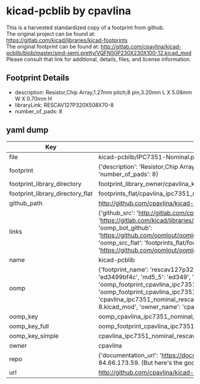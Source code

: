 # kicad-pcblib by cpavlina  
This is a harvested standardized copy of a footprint from github.  
The original project can be found at:  
https://gitlab.com/kicad/libraries/kicad-footprints  
The original footprint can be found at:
http://gitlab.com/cpavlina/kicad-pcblib/blob/master/smd-semi.pretty/VQFN50P230X230X100-12.kicad_mod
Please consult that link for additional, details, files, and license information.  
## Footprint Details
* description: Resistor,Chip Array,1.27mm pitch;8 pin,3.20mm L X 5.08mm W X 0.70mm H  
* libraryLink: RESCAV127P320X508X70-8  
* number_of_pads: 8  
## yaml dump  
| Key | Value |  
| --- | --- |  
| file | kicad-pcblib/IPC7351-Nominal.pretty/RESCAV127P320X508X70-8.kicad_mod |  
| footprint | {'description': 'Resistor,Chip Array,1.27mm pitch;8 pin,3.20mm L X 5.08mm W X 0.70mm H', 'libraryLink': 'RESCAV127P320X508X70-8', 'number_of_pads': 8} |  
| footprint_library_directory | footprint_library_owner/cpavlina_kicad-pcblib |  
| footprint_library_directory_flat | footprints_flat/cpavlina_ipc7351_nominal_rescav127p320x508x70_8/working |  
| github_path | http://github.com/cpavlina/kicad-pcblib/blob/master/IPC7351-Nominal.pretty/RESCAV127P320X508X70-8.kicad_mod |  
| links | {'github_src': 'http://gitlab.com/cpavlina/kicad-pcblib/blob/master/smd-semi.pretty/VQFN50P230X230X100-12.kicad_mod', 'github_src_repo': 'https://gitlab.com/kicad/libraries/kicad-footprints', 'oomp_bot': 'footprints/cpavlina_ipc7351_nominal_rescav127p320x508x70_8/working', 'oomp_bot_github': 'https://github.com/oomlout/oomlout_oomp_footprint_bot/tree/main/footprints/cpavlina_ipc7351_nominal_rescav127p320x508x70_8/working', 'oomp_src_flat': 'footprints_flat/footprints_flat/cpavlina_ipc7351_nominal_rescav127p320x508x70_8/working', 'oomp_src_flat_github': 'https://github.com/oomlout/oomlout_oomp_footprint_src/tree/main/footprints_flat/cpavlina_ipc7351_nominal_rescav127p320x508x70_8/working'} |  
| name | kicad-pcblib |  
| oomp | {'footprint_name': 'rescav127p320x508x70_8', 'library_name': 'ipc7351_nominal', 'md5': 'ed3499bf4c3bb244080dbd7fc0f562e6', 'md5_10': 'ed3499bf4c', 'md5_5': 'ed349', 'md5_6': 'ed3499', 'oomp_key': 'oomp_cpavlina_ipc7351_nominal_rescav127p320x508x70_8', 'oomp_key_extra': 'oomp_footprint_cpavlina_ipc7351_nominal_rescav127p320x508x70_8', 'oomp_key_full': 'oomp_footprint_cpavlina_ipc7351_nominal_rescav127p320x508x70_8_ed3499', 'oomp_key_simple': 'cpavlina_ipc7351_nominal_rescav127p320x508x70_8', 'original_filename': 'kicad-pcblib/IPC7351-Nominal.pretty/RESCAV127P320X508X70-8.kicad_mod', 'owner_name': 'cpavlina'} |  
| oomp_key | oomp_cpavlina_ipc7351_nominal_rescav127p320x508x70_8 |  
| oomp_key_full | oomp_footprint_cpavlina_ipc7351_nominal_rescav127p320x508x70_8 |  
| oomp_key_simple | cpavlina_ipc7351_nominal_rescav127p320x508x70_8 |  
| owner | cpavlina |  
| repo | {'documentation_url': 'https://docs.github.com/rest/overview/resources-in-the-rest-api#rate-limiting', 'message': "API rate limit exceeded for 84.66.173.59. (But here's the good news: Authenticated requests get a higher rate limit. Check out the documentation for more details.)"} |  
| url | http://github.com/cpavlina/kicad-pcblib |  

